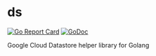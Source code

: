 # ds

[![Go Report Card](https://goreportcard.com/badge/github.com/acoshift/ds)](https://goreportcard.com/report/github.com/acoshift/ds)
[![GoDoc](https://godoc.org/github.com/acoshift/ds?status.svg)](https://godoc.org/github.com/acoshift/ds)

Google Cloud Datastore helper library for Golang
